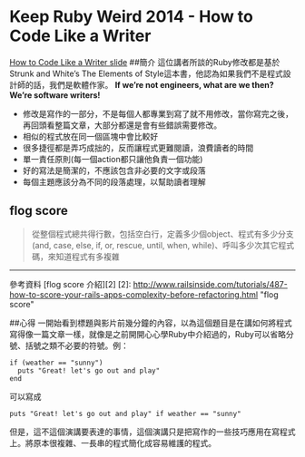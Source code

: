 Keep Ruby Weird 2014 - How to Code Like a Writer
===================

[How to Code Like a Writer slide][1]
##簡介
這位講者所談的Ruby修改都是基於Strunk and White’s The Elements of Style這本書，他認為如果我們不是程式設計師的話，我們是軟體作家。
**If we’re not engineers, what are we then? We’re software writers!**

 - 修改是寫作的一部分，不是每個人都專業到寫了就不用修改，當你寫完之後，再回頭看整篇文章，大部分都還是會有些錯誤需要修改。
 - 相似的程式放在同一個區塊中會比較好
 - 很多捷徑都是弄巧成拙的，反而讓程式更難閱讀，浪費讀者的時間
 - 單一責任原則(每一個action都只讓他負責一個功能)
 - 好的寫法是簡潔的，不應該包含非必要的文字或段落
 - 每個主題應該分為不同的段落處理，以幫助讀者理解
 

[1]: https://speakerdeck.com/nmeans/how-to-code-like-a-writer "slide"
flog score 
-------------
>從整個程式總共得行數，包括空白行，定義多少個object、程式有多少分支(and, case, else, if, or, rescue, until, when, while)、呼叫多少次其它程式碼，來知道程式有多複雜

-------------------------------------------
參考資料
[flog score 介紹][2]
[2]: http://www.railsinside.com/tutorials/487-how-to-score-your-rails-apps-complexity-before-refactoring.html "flog score"





##心得
一開始看到標題與影片前幾分鐘的內容，以為這個題目是在講如何將程式寫得像一篇文章一樣，就像是之前開開心心學Ruby中介紹過的，Ruby可以省略分號、括號之類不必要的符號。例：

	if (weather == "sunny")
	  puts "Great! let's go out and play"
	end

可以寫成

	puts "Great! let's go out and play" if weather == "sunny"


但是，這不這個演講要表達的事情，這個演講只是把寫作的一些技巧應用在寫程式上。將原本很複雜、一長串的程式簡化成容易維護的程式。
